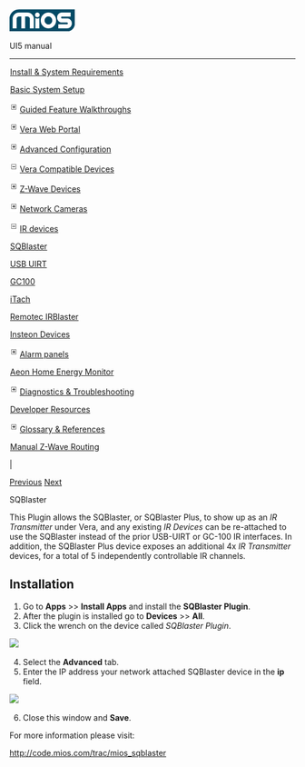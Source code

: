![](skins/mios/images/logo.png)

UI5 manual

  
---  
  
![](images/spacer.gif)[Install & System
Requirements](index.html#!docs5/installation_and_system_requirements_en_3pro_all.md)

![](images/spacer.gif)[Basic System Setup ](index.html#!docs5/getting_started_en_3pro_all.md)

![](skins/mios/images/plus.gif)[Guided Feature Walkthroughs
](features_en_3pro_all.html)

![](skins/mios/images/plus.gif)[Vera Web Portal](index.html#!docs5/web_portal_en_3pro_all.md)

![](skins/mios/images/plus.gif)[Advanced
Configuration](index.html#!docs5/advanced_configuration_en_3pro_all.md)

![](skins/mios/images/minus.gif)[Vera Compatible
Devices](index.html#!docs5/supported_hardware_en_3pro_all.md)

![](skins/mios/images/plus.gif)[Z-Wave Devices](index.html#!docs5/zwave_devices_en_3pro_all.md)

![](skins/mios/images/plus.gif)[Network Cameras](index.html#!docs5/ip_camera_en_3pro_all.md)

![](skins/mios/images/minus.gif)[IR devices](index.html#!docs5/infrared_en_3pro_all.md)

![](images/spacer.gif)[SQBlaster](index.html#!docs5/sqblaster_en_3pro_all.md)

![](images/spacer.gif)[USB UIRT](index.html#!docs5/USB_en_3pro_all.md)

![](images/spacer.gif)[GC100](index.html#!docs5/gc100_en_3pro_all.md)

![](images/spacer.gif)[iTach](index.html#!docs5/itach_en_3pro_all.md)

![](images/spacer.gif)[Remotec IRBlaster](index.html#!docs5/remotec_en_3pro_all.md)

![](images/spacer.gif)[Insteon Devices](index.html#!docs5/Insteon_en_3pro_all.md)

![](skins/mios/images/plus.gif)[Alarm panels](index.html#!docs5/alarm_en_3pro_all.md)

![](images/spacer.gif)[Aeon Home Energy Monitor](index.html#!docs5/aeon_en_3pro_all.md)

![](skins/mios/images/plus.gif)[Diagnostics &
Troubleshooting](index.html#!docs5/troubleshooting_en_3pro_all.md)

![](images/spacer.gif)[Developer Resources](index.html#!docs5/developers_en_3pro_all.md)

![](skins/mios/images/plus.gif)[Glossary &
References](index.html#!docs5/reference_en_3pro_all.md)

![](images/spacer.gif)[Manual Z-Wave Routing](index.html#!docs5/ManualRoute_en_3pro_all.md)

|

[Previous](index.html#!docs5/infrared_en_3pro_all.html) [Next](USB_en_3pro_all.md)

SQBlaster

This Plugin allows the SQBlaster, or SQBlaster Plus, to show up as an _IR
Transmitter_ under Vera, and any existing _IR Devices_ can be re-attached to
use the SQBlaster instead of the prior USB-UIRT or GC-100 IR interfaces. In
addition, the SQBlaster Plus device exposes an additional 4x _IR Transmitter_
devices, for a total of 5 independently controllable IR channels.  

## Installation

  1. Go to **Apps** >> **Install Apps** and install the **SQBlaster Plugin**. 
  2. After the plugin is installed go to **Devices** >> **All**. 
  3. Click the wrench on the device called _SQBlaster Plugin_. 

![](/images/mios/UI_5_en_mios_sqblaster1.png)

  

  4. Select the **Advanced** tab. 
  5. Enter the IP address your network attached SQBlaster device in the **ip** field. 

![](/images/mios/UI_5_en_mios_sqblaster2.png)

  6. Close this window and **Save**. 

For more information please visit:

<http://code.mios.com/trac/mios_sqblaster>  

  

